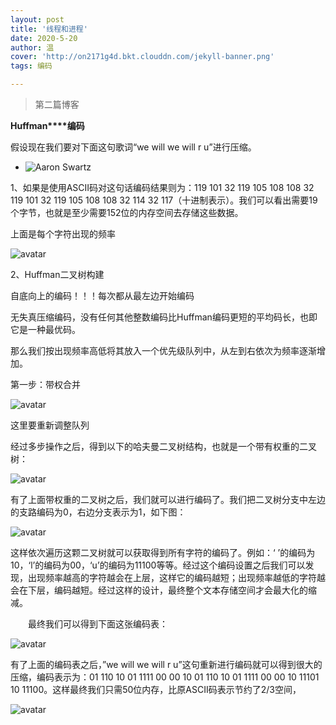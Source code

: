 ```yaml
---
layout: post
title: '线程和进程'
date: 2020-5-20
author: 温
cover: 'http://on2171g4d.bkt.clouddn.com/jekyll-banner.png'
tags: 编码

---
```


>第二篇博客

**Huffman****编码**

假设现在我们要对下面这句歌词“we will we will r u”进行压缩。

- ![Aaron Swartz]([https://raw.githubusercontent.com/smshen/MarkdownPhotos/master/Res/test.jpg](https://link.zhihu.com/?target=https%3A//raw.githubusercontent.com/smshen/MarkdownPhotos/master/Res/test.jpg))

1、如果是使用ASCII码对这句话编码结果则为：119 101 32 119 105 108 108 32 119 101 32 119 105 108 108 32 114 32 117（十进制表示）。我们可以看出需要19个字节，也就是至少需要152位的内存空间去存储这些数据。

上面是每个字符出现的频率 

![avatar](/img/Huffman1.jpeg)

2、Huffman二叉树构建

自底向上的编码！！！每次都从最左边开始编码

无失真压缩编码，没有任何其他整数编码比Huffman编码更短的平均码长，也即它是一种最优码。

那么我们按出现频率高低将其放入一个优先级队列中，从左到右依次为频率逐渐增加。 

第一步：带权合并 



![avatar](/img/Huffman2.jpeg)



这里要重新调整队列 

经过多步操作之后，得到以下的哈夫曼二叉树结构，也就是一个带有权重的二叉树：



![avatar](/img/Huffman3.jpeg)



有了上面带权重的二叉树之后，我们就可以进行编码了。我们把二叉树分支中左边的支路编码为0，右边分支表示为1，如下图：

![avatar](/img/Huffman4.jpeg)

这样依次遍历这颗二叉树就可以获取得到所有字符的编码了。例如：‘ ’的编码为10，‘l’的编码为00，‘u’的编码为11100等等。经过这个编码设置之后我们可以发现，出现频率越高的字符越会在上层，这样它的编码越短；出现频率越低的字符越会在下层，编码越短。经过这样的设计，最终整个文本存储空间才会最大化的缩减。

　　最终我们可以得到下面这张编码表：



![avatar](/img/Huffman5.jpeg)

有了上面的编码表之后，”we will we will r u”这句重新进行编码就可以得到很大的压缩，编码表示为：01 110 10 01 1111 00 00 10 01 110 10 01 1111 00 00 10 11101 10 11100。这样最终我们只需50位内存，比原ASCII码表示节约了2/3空间， 

![avatar](/img/Huffman6.jpeg)

